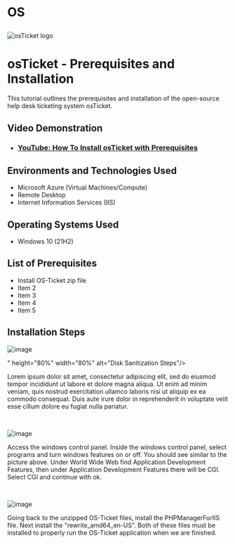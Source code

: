 # OS <p align="center">
<img src="https://i.imgur.com/Clzj7Xs.png" alt="osTicket logo"/>
</p>

<h1>osTicket - Prerequisites and Installation</h1>
This tutorial outlines the prerequisites and installation of the open-source help desk ticketing system osTicket.<br />


<h2>Video Demonstration</h2>

- ### [YouTube: How To Install osTicket with Prerequisites](https://www.youtube.com)

<h2>Environments and Technologies Used</h2>

- Microsoft Azure (Virtual Machines/Compute)
- Remote Desktop
- Internet Information Services (IIS)

<h2>Operating Systems Used </h2>

- Windows 10</b> (21H2)

<h2>List of Prerequisites</h2>

- Install OS-Ticket zip file
- Item 2
- Item 3
- Item 4
- Item 5

<h2>Installation Steps</h2>

![image](https://github.com/user-attachments/assets/a8a6cb2f-127c-4682-acda-11dd7d7ecba0)



<p>

  

" height="80%" width="80%" alt="Disk Sanitization Steps"/>
</p>
<p>
Lorem ipsum dolor sit amet, consectetur adipiscing elit, sed do eiusmod tempor incididunt ut labore et dolore magna aliqua. Ut enim ad minim veniam, quis nostrud exercitation ullamco laboris nisi ut aliquip ex ea commodo consequat. Duis aute irure dolor in reprehenderit in voluptate velit esse cillum dolore eu fugiat nulla pariatur.
</p>
<br />



![image](https://github.com/user-attachments/assets/1b8d0916-f448-4a6f-a355-9f1846b074cb)




<p>
Access the windows control panel. Inside the windows control panel, select programs and turn windows features on or off. You should see similar to the picture above. Under World Wide Web find Application Development Features, then under Application Development Features there will be CGI. Select CGI and continue with ok.

</p>
<p>

</p>
<br />

<p>


![image](https://github.com/user-attachments/assets/d24d5d7d-8877-45d7-9c17-85e16618f13e)


</p>
<p>
Going back to the unzipped OS-Ticket files, install the PHPManagerForIIS file. Next install the "rewrite_amd64_en-US". Both of these files must be installed to properly run the OS-Ticket application when we are finished.
  
</p>
<br />
